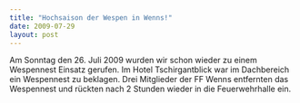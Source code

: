 ```yaml
---
title: "Hochsaison der Wespen in Wenns!"
date: 2009-07-29
layout: post
---
```


Am Sonntag den 26. Juli 2009 wurden wir schon wieder zu einem Wespennest Einsatz gerufen. Im Hotel Tschirgantblick war im Dachbereich ein Wespennest zu beklagen. Drei Mitglieder der FF Wenns entfernten das Wespennest und rückten nach 2 Stunden wieder in die Feuerwehrhalle ein.